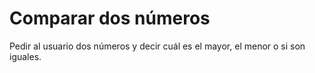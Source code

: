 # Comparar dos números

Pedir al usuario dos números y decir cuál es el mayor, el menor o si son iguales.
